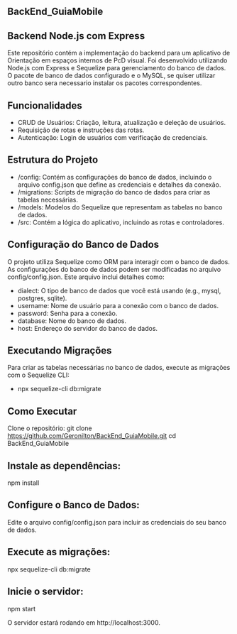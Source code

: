 ## BackEnd_GuiaMobile


## Backend Node.js com Express
Este repositório contém a implementação do backend para um aplicativo de Orientação em espaços internos de PcD visual. Foi desenvolvido utilizando Node.js com Express e Sequelize para gerenciamento do banco de dados. O pacote de banco de dados configurado e o MySQL, se quiser utilizar outro banco sera necessario instalar os pacotes correspondentes.

## Funcionalidades
- CRUD de Usuários: Criação, leitura, atualização e deleção de usuários.
- Requisição de rotas e instruções das rotas.
- Autenticação: Login de usuários com verificação de credenciais.
  
## Estrutura do Projeto
- /config: Contém as configurações do banco de dados, incluindo o arquivo config.json que define as credenciais e detalhes da conexão.
- /migrations: Scripts de migração do banco de dados para criar as tabelas necessárias.
- /models: Modelos do Sequelize que representam as tabelas no banco de dados.
- /src: Contém a lógica do aplicativo, incluindo as rotas e controladores.
  
## Configuração do Banco de Dados
O projeto utiliza Sequelize como ORM para interagir com o banco de dados. As configurações do banco de dados podem ser modificadas no arquivo config/config.json. Este arquivo inclui detalhes como:

- dialect: O tipo de banco de dados que você está usando (e.g., mysql, postgres, sqlite).
- username: Nome de usuário para a conexão com o banco de dados.
- password: Senha para a conexão.
- database: Nome do banco de dados.
- host: Endereço do servidor do banco de dados.
  
## Executando Migrações
Para criar as tabelas necessárias no banco de dados, execute as migrações com o Sequelize CLI:

- npx sequelize-cli db:migrate
  
## Como Executar

Clone o repositório:
git clone https://github.com/Geronilton/BackEnd_GuiaMobile.git
cd BackEnd_GuiaMobile

 ## Instale as dependências:
  npm install

 ## Configure o Banco de Dados:
  Edite o arquivo config/config.json para incluir as credenciais do seu banco de dados.

 ## Execute as migrações:
  npx sequelize-cli db:migrate

## Inicie o servidor:
  npm start

O servidor estará rodando em http://localhost:3000.
